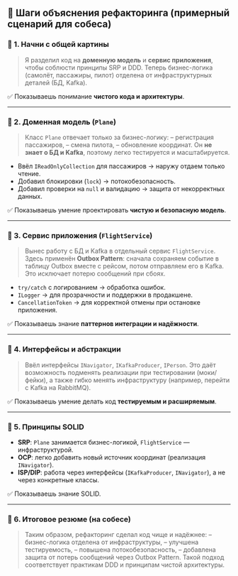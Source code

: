 
## 📝 Шаги объяснения рефакторинга (примерный сценарий для собеса)

### 🔹 1. Начни с общей картины

> Я разделил код на **доменную модель** и **сервис приложения**, чтобы соблюсти принципы SRP и DDD.
> Теперь бизнес-логика (самолёт, пассажиры, пилот) отделена от инфраструктурных деталей (БД, Kafka).

✅ Показываешь понимание **чистого кода и архитектуры**.

---

### 🔹 2. Доменная модель (`Plane`)

> Класс `Plane` отвечает только за бизнес-логику:
> – регистрация пассажиров,
> – смена пилота,
> – обновление координат.
> Он **не знает о БД и Kafka**, поэтому легко тестируется и масштабируется.

* Ввёл `IReadOnlyCollection` для пассажиров → наружу отдаем только чтение.
* Добавил блокировки (`lock`) → потокобезопасность.
* Добавил проверки на `null` и валидацию → защита от некорректных данных.

✅ Показываешь умение проектировать **чистую и безопасную модель**.

---

### 🔹 3. Сервис приложения (`FlightService`)

> Вынес работу с БД и Kafka в отдельный сервис `FlightService`.
> Здесь применён **Outbox Pattern**: сначала сохраняем событие в таблицу Outbox вместе с рейсом, потом отправляем его в Kafka. Это исключает потерю сообщений при сбоях.

* `try/catch` с логированием → обработка ошибок.
* `ILogger` → для прозрачности и поддержки в продакшене.
* `CancellationToken` → для корректной отмены при остановке приложения.

✅ Показываешь знание **паттернов интеграции и надёжности**.

---

### 🔹 4. Интерфейсы и абстракции

> Ввёл интерфейсы `INavigator`, `IKafkaProducer`, `IPerson`.
> Это даёт возможность подменять реализации при тестировании (моки/фейки), а также гибко менять инфраструктуру (например, перейти с Kafka на RabbitMQ).

✅ Показываешь умение делать код **тестируемым и расширяемым**.

---

### 🔹 5. Принципы SOLID

* **SRP**: `Plane` занимается бизнес-логикой, `FlightService` — инфраструктурой.
* **OCP**: легко добавить новый источник координат (реализация `INavigator`).
* **ISP/DIP**: работа через интерфейсы (`IKafkaProducer`, `INavigator`), а не через конкретные классы.

✅ Показываешь знание SOLID.

---

### 🔹 6. Итоговое резюме (на собесе)

> Таким образом, рефакторинг сделал код чище и надёжнее:
> – бизнес-логика отделена от инфраструктуры,
> – улучшена тестируемость,
> – повышена потокобезопасность,
> – добавлена защита от потерь сообщений через Outbox Pattern.
> Такой подход соответствует практикам DDD и принципам чистой архитектуры.


